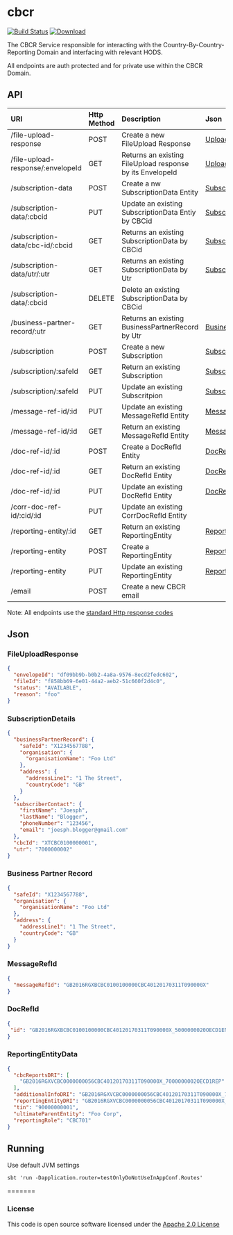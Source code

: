 # cbcr


[![Build Status](https://travis-ci.org/hmrc/cbcr.svg)](https://travis-ci.org/hmrc/cbcr) [ ![Download](https://api.bintray.com/packages/hmrc/releases/cbcr/images/download.svg) ](https://bintray.com/hmrc/releases/cbcr/_latestVersion)

The CBCR Service responsible for interacting with the Country-By-Country-Reporting Domain and interfacing with relevant HODS.

All endpoints are auth protected and for private use within the CBCR Domain.

## API
| URI                              | Http Method |Description                                               |Json          |
|:---------------------------------|:------------|:---------------------------------------------------------|:-------------|
|/file-upload-response             |POST         |Create a new FileUpload Response                          |[UploadFileResponse](#user-content-fileuploadresponse)|
|/file-upload-response/:envelopeId |GET          |Returns an existing FileUpload response by its EnvelopeId |[UploadFileResponse](#user-content-fileuploadresponse)|
|/subscription-data                |POST         |Create a nw SubscriptionData Entity                       |[SubscriptionDetails](#user-content-subscriptiondetails)|
|/subscription-data/:cbcid         |PUT          |Update an existing SubscriptionData Entiy by CBCid        |[SubscriptionDetails](#user-content-subscriptiondetails)|
|/subscription-data/cbc-id/:cbcid  |GET          |Returns an existing SubscriptionData by CBCid             |[SubscriptionDetails](#user-content-subscriptiondetails)|
|/subscription-data/utr/:utr       |GET          |Returns an existing SubscriptionData by Utr               |[SubscriptionDetails](#user-content-subscriptiondetails)|
|/subscription-data/:cbcid         |DELETE       |Delete an existing SubscriptionData by CBCid              |              |
|/business-partner-record/:utr     |GET          |Returns an existing BusinessPartnerRecord by Utr          |[BusinessPartnerRecord](#user-content-businesspartnerrecord)|
|/subscription                     |POST         |Create a new Subscription                                 |[SubscriptionDetails](#user-content-subscriptiondetails)|
|/subscription/:safeId             |GET          |Return an existing Subscription                           |[SubscriptionDetails](#user-content-subscriptiondetails)|
|/subscription/:safeId             |PUT          |Update an existing Subscritpion                           |[SubscriptionDetails](#user-content-subscriptiondetails)|
|/message-ref-id/:id               |PUT          |Update an existing MessageRefId Entity                    |[MessageRefId](#user-content-messagerefid)|
|/message-ref-id/:id               |GET          |Return an existing MessageRefId Entity                    |[MessageRefId](#user-content-messagerefid)|
|/doc-ref-id/:id                   |POST         |Create a DocRefId Entity                                  |[DocRefID](#user-content-docrefid)|
|/doc-ref-id/:id                   |GET          |Return an existing DocRefId Entity                        |[DocRefID](#user-content-docrefid)|
|/doc-ref-id/:id                   |PUT          |Update an existing DocRefId Entity                        |[DocRefID](#user-content-docrefid)|
|/corr-doc-ref-id/:cid/:id         |PUT          |Update an existing CorrDocRefId Entity                    ||
|/reporting-entity/:id             |GET          |Return an existing ReportingEntity                        |[ReportingEntityData](#user-content-reportingentitydata)|
|/reporting-entity                 |POST         |Create a ReportingEntity                                  |[ReportingEntityData](#user-content-reportingentitydata)|
|/reporting-entity                 |PUT          |Update an existing ReportingEntity                        |[ReportingEntityData](#user-content-reportingentitydata)|
|/email                            |POST         |Create a new CBCR email                                   ||                                     


Note: All endpoints use the [standard Http response codes](https://httpstatuses.com)


## Json

### FileUploadResponse
```json
{
  "envelopeId": "df09bb9b-b0b2-4a8a-9576-8ecd2fedc602",
  "fileId": "f858bb69-6e01-44a2-aeb2-51c660f2d4c0",
  "status": "AVAILABLE",
  "reason": "foo"
}
```
### SubscriptionDetails

```json
{
  "businessPartnerRecord": {
    "safeId": "X1234567788",
    "organisation": {
      "organisationName": "Foo Ltd"
    },
    "address": {
      "addressLine1": "1 The Street",
      "countryCode": "GB"
    }
  },
  "subscriberContact": {
    "firstName": "Joesph",
    "lastName": "Blogger",
    "phoneNumber": "123456",
    "email": "joesph.blogger@gmail.com"
  },
  "cbcId": "XTCBC0100000001",
  "utr": "7000000002"
}
```

### Business Partner Record
```json
{
  "safeId": "X1234567788",
  "organisation": {
    "organisationName": "Foo Ltd"
  },
  "address": {
    "addressLine1": "1 The Street",
    "countryCode": "GB"
  }
}
```

### MessageRefId

```json
{
  "messageRefId": "GB2016RGXBCBC0100100000CBC40120170311T090000X"
}
```

### DocRefId
```json
{
 "id": "GB2016RGXBCBC0100100000CBC40120170311T090000X_5000000020OECD1ENT"
}
```

### ReportingEntityData
```json
{
  "cbcReportsDRI": [
    "GB2016RGXVCBC0000000056CBC40120170311T090000X_7000000002OECD1REP"
  ],
  "additionalInfoDRI": "GB2016RGXVCBC0000000056CBC40120170311T090000X_7000000002OECD1REP",
  "reportingEntityDRI": "GB2016RGXVCBC0000000056CBC40120170311T090000X_7000000002OECD1REP",
  "tin": "90000000001",
  "ultimateParentEntity": "Foo Corp",
  "reportingRole": "CBC701"
}
```

## Running

Use default JVM settings

```sbtshell
sbt 'run -Dapplication.router=testOnlyDoNotUseInAppConf.Routes'
```

=======


### License

This code is open source software licensed under the [Apache 2.0 License]("http://www.apache.org/licenses/LICENSE-2.0.html")

